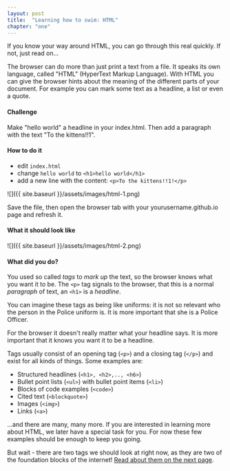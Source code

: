 ```yaml
---
layout: post
title:  "Learning how to swim: HTML"
chapter: "one"
---
```


If you know your way around HTML, you can go through this real quickly. If not, just read on...

The browser can do more than just print a text from a file. It speaks its own language, called "HTML" (HyperText Markup Language). With HTML you can give the browser hints about the meaning of the different parts of your document. For example you can mark some text as a headline, a list or even a quote. 

#### Challenge
Make "hello world" a headline in your index.html. Then add a paragraph with the text "To the kittens!!1".

#### How to do it

- edit `index.html`
- change `hello world` to `<h1>hello world</h1>`
- add a new line with the content: `<p>To the kittens!!1!</p>`

![]({{ site.baseurl }}/assets/images/html-1.png)

Save the file, then open the browser tab with your yourusername.github.io page and refresh it. 

#### What it should look like

![]({{ site.baseurl }}/assets/images/html-2.png)

#### What did you do?

You used so called *tags* to *mark up* the text, so the browser knows what you want it to be. The `<p>` tag signals to the browser, that this is a normal *paragraph* of text, an `<h1>` is a *headline*.

You can imagine these tags as being like uniforms: it is not so relevant who the person in the Police uniform is. It is more important that she is a Police Officer.

For the browser it doesn't really matter what your headline says. It is more important that it knows you want it to be a headline.

Tags usually consist of an opening tag (`<p>`) and a closing tag (`</p>`) and exist for all kinds of things. Some examples are:

- Structured headlines (`<h1>, <h2>,.., <h6>`)
- Bullet point lists (`<ul>`) with bullet point items (`<li>`)
- Blocks of code examples (`<code>`)
- Cited text (`<blockquote>`)
- Images (`<img>`)
- Links (`<a>`)

...and there are many, many more. If you are interested in learning more about HTML, we later have a special task for you. For now these few examples should be enough to keep you going. 

But wait - there are two tags we should look at right now, as they are two of the foundation blocks of the internet! <a href="{{ site.baseurl }}/second-page/">Read about them on the next page</a>.





